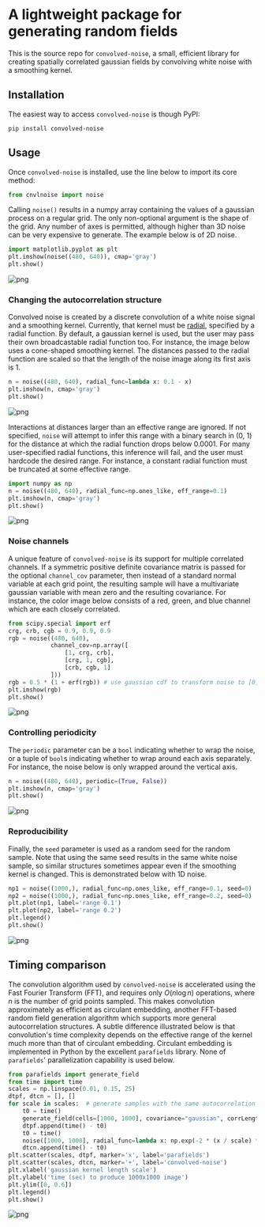 # A lightweight package for generating random fields
This is the source repo for ```convolved-noise```, a small, efficient library for creating spatially correlated gaussian fields by convolving white noise with a smoothing kernel.

## Installation
The easiest way to access ```convolved-noise``` is though PyPI:
```
pip install convolved-noise
```

## Usage
Once ```convolved-noise``` is installed, use the line below to import its core method:


```python
from cnvlnoise import noise
```

Calling ```noise()``` results in a numpy array containing the values of a gaussian process on a regular grid. The only non-optional argument is the shape of the grid. Any number of axes is permitted, although higher than 3D noise can be very expensive to generate. The example below is of 2D noise.


```python
import matplotlib.pyplot as plt
plt.imshow(noise((480, 640)), cmap='gray')
plt.show()
```


    
![png](README_files/README_3_0.png)
    


### Changing the autocorrelation structure
Convolved noise is created by a discrete convolution of a white noise signal and a smoothing kernel. Currently, that kernel must be [radial](https://en.wikipedia.org/wiki/Radial_basis_function), specified by a radial function. By default, a gaussian kernel is used, but the user may pass their own broadcastable radial function too. For instance, the image below uses a cone-shaped smoothing kernel. The distances passed to the radial function are scaled so that the length of the noise image along its first axis is 1.


```python
n = noise((480, 640), radial_func=lambda x: 0.1 - x)
plt.imshow(n, cmap='gray')
plt.show()
```


    
![png](README_files/README_5_0.png)
    


Interactions at distances larger than an effective range are ignored. If not specified, ```noise``` will attempt to infer this range with a binary search in (0, 1) for the distance at which the radial function drops below 0.0001. For many user-specified radial functions, this inference will fail, and the user must hardcode the desired range. For instance, a constant radial function must be truncated at some effective range.


```python
import numpy as np
n = noise((480, 640), radial_func=np.ones_like, eff_range=0.1)
plt.imshow(n, cmap='gray')
plt.show()
```


    
![png](README_files/README_7_0.png)
    


### Noise channels
A unique feature of ```convolved-noise``` is its support for multiple correlated channels. If a symmetric positive definite covariance matrix is passed for the optional ```channel_cov``` parameter, then instead of a standard normal variable at each grid point, the resulting sample will have a multivariate gaussian variable with mean zero and the resulting covariance. For instance, the color image below consists of a red, green, and blue channel which are each closely correlated.


```python
from scipy.special import erf
crg, crb, cgb = 0.9, 0.9, 0.9
rgb = noise((480, 640),
            channel_cov=np.array([
                [1, crg, crb],
                [crg, 1, cgb],
                [crb, cgb, 1]
            ]))
rgb = 0.5 * (1 + erf(rgb)) # use gaussian cdf to transform noise to [0, 1]
plt.imshow(rgb)
plt.show()
```


    
![png](README_files/README_9_0.png)
    


### Controlling periodicity
The ```periodic``` parameter can be a ```bool``` indicating whether to wrap the noise, or a tuple of ```bool```s indicating whether to wrap around each axis separately. For instance, the noise below is only wrapped around the vertical axis.


```python
n = noise((480, 640), periodic=(True, False))
plt.imshow(n, cmap='gray')
plt.show()
```


    
![png](README_files/README_11_0.png)
    


### Reproducibility
Finally, the ```seed``` parameter is used as a random seed for the random sample. Note that using the same seed results in the same white noise sample, so similar structures sometimes appear even if the smoothing kernel is changed. This is demonstrated below with 1D noise.


```python
np1 = noise((1000,), radial_func=np.ones_like, eff_range=0.1, seed=0)
np2 = noise((1000,), radial_func=np.ones_like, eff_range=0.2, seed=0)
plt.plot(np1, label='range 0.1')
plt.plot(np2, label='range 0.2')
plt.legend()
plt.show()
```


    
![png](README_files/README_13_0.png)
    


## Timing comparison
The convolution algorithm used by ```convolved-noise``` is accelerated using the Fast Fourier Transform (FFT), and requires only $O(n\log n)$ operations, where $n$ is the number of grid points sampled. This makes convolution approximately as efficient as circulant embedding, another FFT-based random field generation algorithm which supports more general autocorrelation structures. A subtle difference illustrated below is that convolution's time complexity depends on the effective range of the kernel much more than that of circulant embedding. Circulant embedding is implemented in Python by the excellent ```parafields``` library. None of ```parafields```' parallelization capability is used below.


```python
from parafields import generate_field
from time import time
scales = np.linspace(0.01, 0.15, 25)
dtpf, dtcn = [], []
for scale in scales:  # generate samples with the same autocorrelation using both libraries
    t0 = time()
    generate_field(cells=[1000, 1000], covariance="gaussian", corrLength=scale)
    dtpf.append(time() - t0)
    t0 = time()
    noise([1000, 1000], radial_func=lambda x: np.exp(-2 * (x / scale) ** 2))
    dtcn.append(time() - t0)
plt.scatter(scales, dtpf, marker='x', label='parafields')
plt.scatter(scales, dtcn, marker='+', label='convolved-noise')
plt.xlabel('gaussian kernel length scale')
plt.ylabel('time (sec) to produce 1000x1000 image')
plt.ylim([0, 0.6])
plt.legend()
plt.show()
```


    
![png](README_files/README_15_0.png)
    

